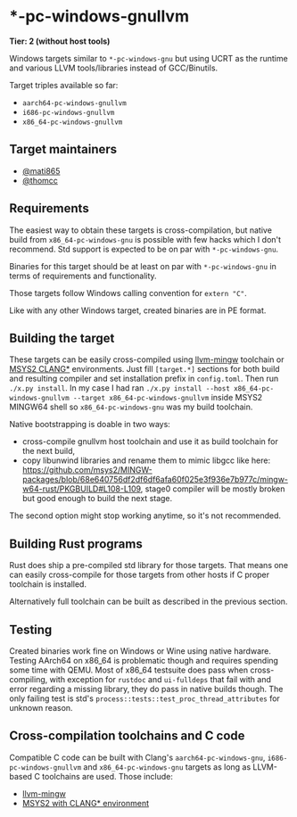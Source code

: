 # \*-pc-windows-gnullvm

**Tier: 2 (without host tools)**

Windows targets similar to `*-pc-windows-gnu` but using UCRT as the runtime and various LLVM tools/libraries instead of GCC/Binutils.

Target triples available so far:
- `aarch64-pc-windows-gnullvm`
- `i686-pc-windows-gnullvm`
- `x86_64-pc-windows-gnullvm`

## Target maintainers

- [@mati865](https://github.com/mati865)
- [@thomcc](https://github.com/thomcc)

## Requirements

The easiest way to obtain these targets is cross-compilation, but native build from `x86_64-pc-windows-gnu` is possible with few hacks which I don't recommend.
Std support is expected to be on par with `*-pc-windows-gnu`.

Binaries for this target should be at least on par with `*-pc-windows-gnu` in terms of requirements and functionality.

Those targets follow Windows calling convention for `extern "C"`.

Like with any other Windows target, created binaries are in PE format.

## Building the target

These targets can be easily cross-compiled
using [llvm-mingw](https://github.com/mstorsjo/llvm-mingw) toolchain or [MSYS2 CLANG*](https://www.msys2.org/docs/environments/) environments.
Just fill `[target.*]` sections for both build and resulting compiler and set installation prefix in `config.toml`.
Then run `./x.py install`.
In my case I had ran `./x.py install --host x86_64-pc-windows-gnullvm --target x86_64-pc-windows-gnullvm` inside MSYS2 MINGW64 shell
so `x86_64-pc-windows-gnu` was my build toolchain.

Native bootstrapping is doable in two ways:
- cross-compile gnullvm host toolchain and use it as build toolchain for the next build,
- copy libunwind libraries and rename them to mimic libgcc like here: https://github.com/msys2/MINGW-packages/blob/68e640756df2df6df6afa60f025e3f936e7b977c/mingw-w64-rust/PKGBUILD#L108-L109, stage0 compiler will be mostly broken but good enough to build the next stage.

The second option might stop working anytime, so it's not recommended.

## Building Rust programs

Rust does ship a pre-compiled std library for those targets.
That means one can easily cross-compile for those targets from other hosts if C proper toolchain is installed.

Alternatively full toolchain can be built as described in the previous section.

## Testing

Created binaries work fine on Windows or Wine using native hardware. Testing AArch64 on x86_64 is problematic though and requires spending some time with QEMU.
Most of x86_64 testsuite does pass when cross-compiling,
with exception for `rustdoc` and `ui-fulldeps` that fail with and error regarding a missing library,
they do pass in native builds though.
The only failing test is std's `process::tests::test_proc_thread_attributes` for unknown reason.

## Cross-compilation toolchains and C code

Compatible C code can be built with Clang's `aarch64-pc-windows-gnu`, `i686-pc-windows-gnullvm` and `x86_64-pc-windows-gnu` targets as long as LLVM-based C toolchains are used.
Those include:
- [llvm-mingw](https://github.com/mstorsjo/llvm-mingw)
- [MSYS2 with CLANG* environment](https://www.msys2.org/docs/environments)
